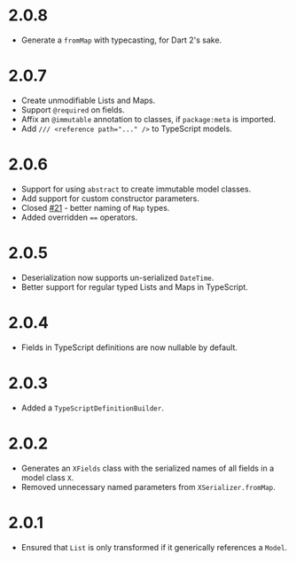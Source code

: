 # 2.0.8
* Generate a `fromMap` with typecasting, for Dart 2's sake.

# 2.0.7
* Create unmodifiable Lists and Maps.
* Support `@required` on fields.
* Affix an `@immutable` annotation to classes, if
`package:meta` is imported.
* Add `/// <reference path="..." />` to TypeScript models.

# 2.0.6
* Support for using `abstract` to create immutable model classes.
* Add support for custom constructor parameters.
* Closed [#21](https://github.com/angel-dart/serialize/issues/21) - better naming
of `Map` types.
* Added overridden `==` operators.

# 2.0.5
* Deserialization now supports un-serialized `DateTime`.
* Better support for regular typed Lists and Maps in TypeScript.

# 2.0.4
* Fields in TypeScript definitions are now nullable by default.

# 2.0.3
* Added a `TypeScriptDefinitionBuilder`.

# 2.0.2
* Generates an `XFields` class with the serialized names of
all fields in a model class `X`.
* Removed unnecessary named parameters from `XSerializer.fromMap`.

# 2.0.1
* Ensured that `List` is only transformed if
it generically references a `Model`.